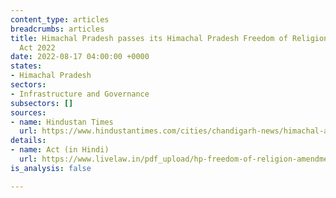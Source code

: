 ```yaml
---
content_type: articles
breadcrumbs: articles
title: Himachal Pradesh passes its Himachal Pradesh Freedom of Religion (Amendment)
  Act 2022
date: 2022-08-17 04:00:00 +0000
states:
- Himachal Pradesh
sectors:
- Infrastructure and Governance
subsectors: []
sources:
- name: Hindustan Times
  url: https://www.hindustantimes.com/cities/chandigarh-news/himachal-assembly-passes-bill-against-forced-mass-conversion-101660428921240.html
details:
- name: Act (in Hindi)
  url: https://www.livelaw.in/pdf_upload/hp-freedom-of-religion-amendment-act-2022-430334.pdf
is_analysis: false

---
```

